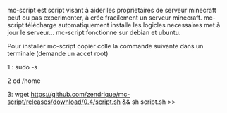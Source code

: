 mc-script est script visant à aider les proprietaires de serveur minecraft peut ou pas experimenter, à crée fracilement un serveur minecraft.
mc-script télécharge automatiquement installe les logicles necessaires met à jour le serveur...
mc-script fonctionne sur debian et ubuntu.

Pour installer mc-script copier colle la commande suivante dans un terminale (demande un accet root)

1 : sudo -s 

2 cd /home

3: wget https://github.com/zendrique/mc-script/releases/download/0.4/script.sh && sh script.sh >>
